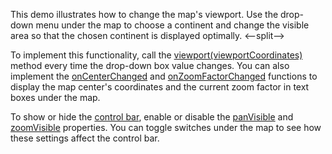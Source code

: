 This demo illustrates how to change the map's viewport. Use the drop-down menu under the map to choose a continent and change the visible area so that the chosen continent is displayed optimally.
<--split-->

To implement this functionality, call the [viewport(viewportCoordinates)](/Documentation/ApiReference/UI_Components/dxVectorMap/Methods/#viewportviewportCoordinates) method every time the drop-down box value changes. You can also implement the [onCenterChanged](/Documentation/ApiReference/UI_Components/dxVectorMap/Configuration/#onCenterChanged) and [onZoomFactorChanged](/Documentation/ApiReference/UI_Components/dxVectorMap/Configuration/#onZoomFactorChanged) functions to display the map center's coordinates and the current zoom factor in text boxes under the map.

To show or hide the [control bar](/Documentation/ApiReference/UI_Components/dxVectorMap/Configuration/controlBar/), enable or disable the [panVisible](/Documentation/ApiReference/UI_Components/dxVectorMap/Configuration/controlBar/#panVisible) and [zoomVisible](/Documentation/ApiReference/UI_Components/dxVectorMap/Configuration/controlBar/#zoomVisible) properties. You can toggle switches under the map to see how these settings affect the control bar. 